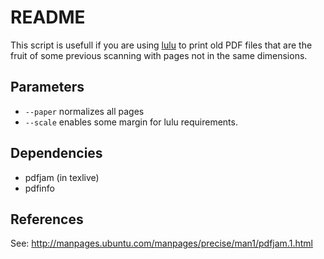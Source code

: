 # README

This script is usefull if you are using [lulu](https://www.lulu.com) to print old PDF files that are the fruit of some previous scanning with pages not in the same dimensions.

## Parameters

* `--paper` normalizes all pages
* `--scale` enables some margin for lulu requirements.

## Dependencies

* pdfjam (in texlive)
* pdfinfo

## References

See: http://manpages.ubuntu.com/manpages/precise/man1/pdfjam.1.html

